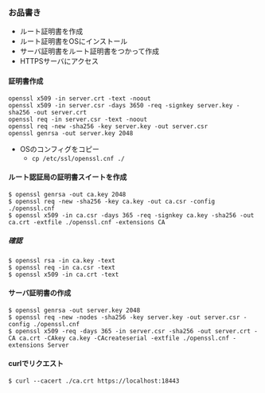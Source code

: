 ### お品書き
- ルート証明書を作成
- ルート証明書をOSにインストール
- サーバ証明書をルート証明書をつかって作成
- HTTPSサーバにアクセス

#### 証明書作成
```
openssl x509 -in server.crt -text -noout
openssl x509 -in server.csr -days 3650 -req -signkey server.key -sha256 -out server.crt
openssl req -in server.csr -text -noout
openssl req -new -sha256 -key server.key -out server.csr
openssl genrsa -out server.key 2048
```

- OSのコンフィグをコピー
  - `cp /etc/ssl/openssl.cnf ./`

#### ルート認証局の証明書スイートを作成
```
$ openssl genrsa -out ca.key 2048
$ openssl req -new -sha256 -key ca.key -out ca.csr -config ./openssl.cnf
$ openssl x509 -in ca.csr -days 365 -req -signkey ca.key -sha256 -out ca.crt -extfile ./openssl.cnf -extensions CA
```

##### 確認
```
$ openssl rsa -in ca.key -text
$ openssl req -in ca.csr -text
$ openssl x509 -in ca.crt -text
```

#### サーバ証明書の作成
```
$ openssl genrsa -out server.key 2048
$ openssl req -new -nodes -sha256 -key server.key -out server.csr -config ./openssl.cnf
$ openssl x509 -req -days 365 -in server.csr -sha256 -out server.crt -CA ca.crt -CAkey ca.key -CAcreateserial -extfile ./openssl.cnf -extensions Server
```

#### curlでリクエスト
```
$ curl --cacert ./ca.crt https://localhost:18443
```